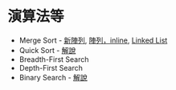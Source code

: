 # 演算法等

- Merge Sort - [新陣列](https://github.com/vc7/algorithm_datas_tructure_leetcode/blob/master/algorithm/merge_sort.md), [陣列，inline](https://github.com/vc7/algorithm_datas_tructure_leetcode/blob/master/algorithm/merge_sort_inplace.md), [Linked List](https://github.com/vc7/algorithm_datas_tructure_leetcode/blob/master/algorithm/merge_sort_linked_list.md)
- Quick Sort - [解說](https://github.com/vc7/algorithm_datas_tructure_leetcode/blob/master/algorithm/quick_sort.md)
- Breadth-First Search
- Depth-First Search
- Binary Search - [解說](https://github.com/vc7/algorithm_datas_tructure_leetcode/blob/master/algorithm/binary_search.md)
